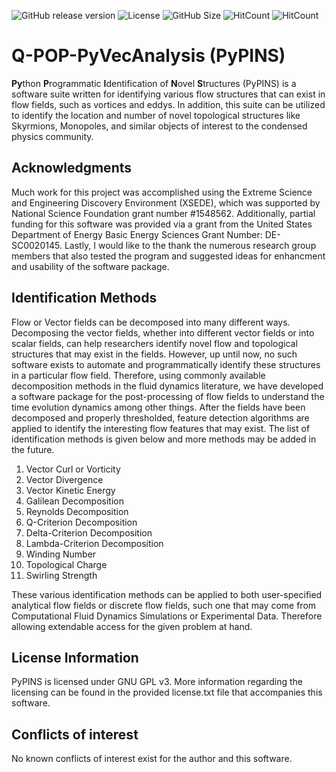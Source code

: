![GitHub release version](https://img.shields.io/github/v/release/DOE-COMMS/Q-POP-PyVecAnalysis?color=%2350C878&include_prereleases)
![License](https://img.shields.io/github/license/DOE-COMMS/Q-POP-PyVecAnalysis)
![GitHub Size](https://img.shields.io/github/repo-size/DOE-COMMS/Q-POP-PyVecAnalysis)
![HitCount](https://hits.dwyl.com/DOE-COMMS/Q-POP-PyVecAnalysis.svg?style=flat-square&show=unique)
![HitCount](https://img.shields.io/endpoint?url=https%3A%2F%2Fhits.dwyl.com%2FDOE-COMMS%2FQ-POP-PyVecAnalysis.json&label=total%20hits&color=pink)

# Q-POP-PyVecAnalysis (PyPINS)

**Py**thon **P**rogrammatic **I**dentification of **N**ovel **S**tructures (PyPINS) is a software suite written for identifying various flow structures that can exist in flow fields, such as vortices and eddys. In addition, this suite can be utilized to identify the location and number of novel topological structures like Skyrmions, Monopoles, and similar objects of interest to the condensed physics community. 

## Acknowledgments

Much work for this project was accomplished using the Extreme Science and Engineering Discovery Environment (XSEDE), which was supported by National Science Foundation grant number #1548562. Additionally, partial funding for this software was provided via a grant from the United States Department of Energy Basic Energy Sciences Grant Number: DE-SC0020145. Lastly, I would like to the thank the numerous research group members that also tested the program and suggested ideas for enhancment and usability of the software package.

## Identification Methods

Flow or Vector fields can be decomposed into many different ways. Decomposing the vector fields, whether into different vector fields or into scalar fields, can help researchers identify novel flow and topological structures that may exist in the fields. However, up until now, no such software exists to automate and programmatically identify these structures in a particular flow field. Therefore, using commonly available decomposition methods in the fluid dynamics literature, we have developed a software package for the post-processing of flow fields to understand the time evolution dynamics among other things. After the fields have been decomposed and properly thresholded, feature detection algorithms are applied to identify the interesting flow features that may exist. The list of identification methods is given below and more methods may be added in the future.

1. Vector Curl or Vorticity
2. Vector Divergence
3. Vector Kinetic Energy
4. Galilean Decomposition
5. Reynolds Decomposition
6. Q-Criterion Decomposition
7. Delta-Criterion Decomposition
8. Lambda-Criterion Decomposition
9. Winding Number
10. Topological Charge
11. Swirling Strength

These various identification methods can be applied to both user-specified analytical flow fields or discrete flow fields, such one that may come from Computational Fluid Dynamics Simulations or Experimental Data. Therefore allowing extendable access for the given problem at hand.

## License Information

PyPINS is licensed under GNU GPL v3. More information regarding the licensing can be found in the provided license.txt file that accompanies this software.

## Conflicts of interest

No known conflicts of interest exist for the author and this software. 
